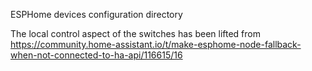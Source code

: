 ESPHome devices configuration directory

The local control aspect of the switches has been lifted from https://community.home-assistant.io/t/make-esphome-node-fallback-when-not-connected-to-ha-api/116615/16
